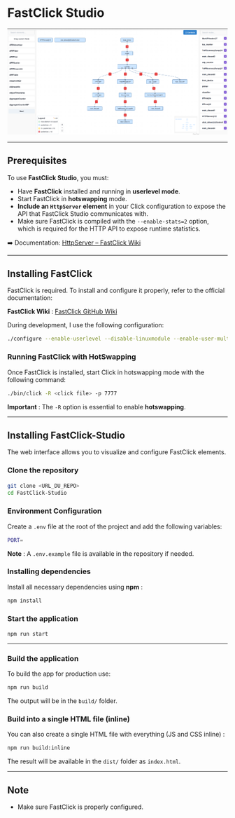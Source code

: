 # FastClick Studio

![FastClick Studio](docs/images/fastclick_studio.png)


---

## Prerequisites

To use **FastClick Studio**, you must:
- Have **FastClick** installed and running in **userlevel mode**.
- Start FastClick in **hotswapping** mode.
- **Include an `HttpServer` element** in your Click configuration to expose the API that FastClick Studio communicates with.
- Make sure FastClick is compiled with the `--enable-stats=2` option, which is required for the HTTP API to expose runtime statistics.

➡️ Documentation: [HttpServer – FastClick Wiki](https://github.com/tbarbette/fastclick/wiki/HTTPServer)

---

## Installing **FastClick**

FastClick is required. To install and configure it properly, refer to the official documentation:

**FastClick Wiki** : [FastClick GitHub Wiki](https://github.com/tbarbette/fastclick)

During development, I use the following configuration:

```sh
./configure --enable-userlevel --disable-linuxmodule --enable-user-multithread --enable-stats=2
```

### Running FastClick with HotSwapping

Once FastClick is installed, start Click in hotswapping mode with the following command:

```sh
./bin/click -R <click file> -p 7777
```

**Important** : The `-R` option is essential to enable **hotswapping**.

---

## Installing FastClick-Studio

The web interface allows you to visualize and configure FastClick elements.

### Clone the repository

```sh
git clone <URL_DU_REPO>
cd FastClick-Studio
```

### Environment Configuration

Create a `.env` file at the root of the project and add the following variables:

```sh
PORT=
```

**Note** : A `.env.example` file is available in the repository if needed.

### Installing dependencies

Install all necessary dependencies using **npm** :

```sh
npm install
```

### Start the application

```sh
npm run start
```

---

### Build the application

To build the app for production use:

```sh
npm run build
```

The output will be in the `build/` folder.

### Build into a single HTML file (inline)

You can also create a single HTML file with everything (JS and CSS inline) :

```sh
npm run build:inline
```

The result will be available in the `dist/` folder as `index.html`.

---

##  Note

- Make sure FastClick is properly configured.
